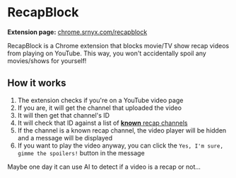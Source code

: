 # RecapBlock

**Extension page:** [chrome.srnyx.com/recapblock](https://chrome.srnyx.com/recapblock)

RecapBlock is a Chrome extension that blocks movie/TV show recap videos from playing on YouTube. This way, you won't accidentally spoil any movies/shows for yourself!

## How it works

1. The extension checks if you're on a YouTube video page
2. If you are, it will get the channel that uploaded the video
3. It will then get that channel's ID
4. It will check that ID against a list of [**known** recap channels](https://srnyx.com/recapblock)
5. If the channel is a known recap channel, the video player will be hidden and a message will be displayed
6. If you want to play the video anyway, you can click the `Yes, I'm sure, gimme the spoilers!` button in the message

Maybe one day it can use AI to detect if a video is a recap or not...
